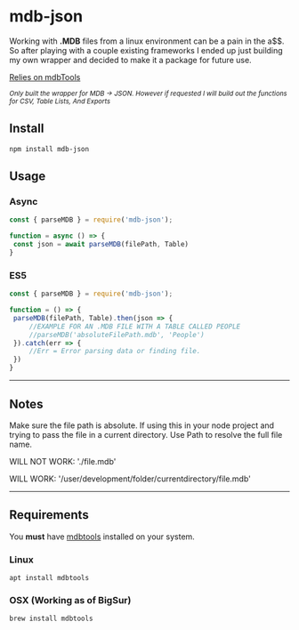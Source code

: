 # mdb-json
Working with **.MDB** files from a linux environment can be a pain in the a$$. So after playing with a couple existing frameworks I ended up just building my own wrapper and decided to make it a package for future use.

[Relies on mdbTools](#requirements)

<small>*Only built the wrapper for MDB -> JSON. However if requested I will build out the functions for CSV, Table Lists, And Exports*</small>

## Install
```
npm install mdb-json
```

## Usage
### Async
```javascript
const { parseMDB } = require('mdb-json');

function = async () => {
 const json = await parseMDB(filePath, Table)
}
```

### ES5
```javascript
const { parseMDB } = require('mdb-json');

function = () => {
 parseMDB(filePath, Table).then(json => {
     //EXAMPLE FOR AN .MDB FILE WITH A TABLE CALLED PEOPLE
     //parseMDB('absoluteFilePath.mdb', 'People')
 }).catch(err => {
     //Err = Error parsing data or finding file.
 })
}
```

---

## Notes
Make sure the file path is absolute. If using this in your node project and trying to pass the file in a current directory. Use Path to resolve the full file name.

WILL NOT WORK: './file.mdb'

WILL WORK: '/user/development/folder/currentdirectory/file.mdb'

---

## Requirements
You **must** have [mdbtools](https://github.com/mdbtools/mdbtools) installed on your system.

### Linux
```
apt install mdbtools
```

### OSX (Working as of BigSur)
```
brew install mdbtools
```